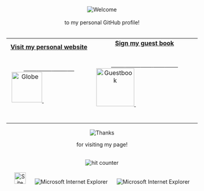 <div align="center">
<img src="https://github.com/Jeith/jeith/blob/master/public/assets/welcome.gif?raw=true" alt="Welcome" align="center">
</div>
<br />

<div align="center">
to my personal GitHub profile!
</div>
<br />

<!-- Social -->
<table width="100%">
<tr>
<td align="center">
<a href="https://jeith.com">
<strong>Visit my personal website </strong>
<br />
<br />

<span>&nbsp;&nbsp;&nbsp;&nbsp;&nbsp;&nbsp;&nbsp;&nbsp;</span>
<span>&nbsp;&nbsp;&nbsp;&nbsp;&nbsp;&nbsp;&nbsp;&nbsp;</span>
<span>&nbsp;&nbsp;&nbsp;&nbsp;&nbsp;&nbsp;&nbsp;&nbsp;</span>
<span>&nbsp;&nbsp;&nbsp;&nbsp;</span>
<img alt="Globe" height="80" src="https://github.com/Jeith/jeith/blob/master/public/assets/globe.gif?raw=true">
</a>
<span>&nbsp;&nbsp;&nbsp;&nbsp;&nbsp;&nbsp;&nbsp;&nbsp;</span>
<span>&nbsp;&nbsp;&nbsp;&nbsp;&nbsp;&nbsp;&nbsp;&nbsp;</span>
<span>&nbsp;&nbsp;&nbsp;&nbsp;&nbsp;&nbsp;&nbsp;&nbsp;</span>
<span>&nbsp;&nbsp;&nbsp;&nbsp;&nbsp;&nbsp;&nbsp;&nbsp;</span>
</td>
<td align="center">
<a href="https://github.com/Jeith/jeith/issues">
<strong>Sign my guest book</strong>
<br />
<br />

<span>&nbsp;&nbsp;&nbsp;&nbsp;&nbsp;&nbsp;&nbsp;&nbsp;</span>
<span>&nbsp;&nbsp;&nbsp;&nbsp;&nbsp;&nbsp;&nbsp;&nbsp;</span>
<span>&nbsp;&nbsp;&nbsp;&nbsp;&nbsp;&nbsp;&nbsp;</span> 
<span>&nbsp;&nbsp;&nbsp;&nbsp;&nbsp;&nbsp;&nbsp;</span> 
<span>&nbsp;&nbsp;&nbsp;&nbsp;&nbsp;&nbsp;&nbsp;</span> 
<img height="100" alt="Guestbook" src="https://raw.githubusercontent.com/Jeith/jeith/master/public/assets/book.gif"> 
</a>
<span>&nbsp;&nbsp;&nbsp;&nbsp;&nbsp;&nbsp;&nbsp;&nbsp;</span>
<span>&nbsp;&nbsp;&nbsp;&nbsp;&nbsp;&nbsp;&nbsp;&nbsp;</span>
<span>&nbsp;&nbsp;&nbsp;&nbsp;&nbsp;&nbsp;&nbsp;&nbsp;</span>
<span>&nbsp;&nbsp;&nbsp;&nbsp;&nbsp;&nbsp;&nbsp;&nbsp;</span>
<span>&nbsp;&nbsp;&nbsp;&nbsp;&nbsp;&nbsp;&nbsp;&nbsp;</span>    
</td>
</tr>
</table>

<div align="center">
<div>
<img src="https://github.com/Jeith/jeith/blob/master/public/assets/thanks.gif?raw=true" alt="Thanks" align="center">
</div>
<p>for visiting my page!</p>
</div>

<br />

<div align="center">
<img src="https://profile-counter.glitch.me/jeith/count.svg" alt="hit counter" align="center">
</div>

<br />

<div align="center">
<img src="https://raw.githubusercontent.com/Jeith/jeith/master/public/assets/notepad.gif" alt="Site created with Notepad" height="30" />
<span>&nbsp;&nbsp;&nbsp;&nbsp;</span>  
<img src="https://raw.githubusercontent.com/Jeith/jeith/master/public/assets/ie_logo.gif" alt="Microsoft Internet Explorer" />
<span>&nbsp;&nbsp;&nbsp;&nbsp;</span>  
<img src="https://raw.githubusercontent.com/Jeith/jeith/master/public/assets/noframes.gif" alt="Microsoft Internet Explorer" />
</div>